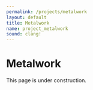 ```yaml
---
permalink: /projects/metalwork
layout: default
title: Metalwork
name: project_metalwork
sound: clang!
---
```

# Metalwork

This page is under construction.